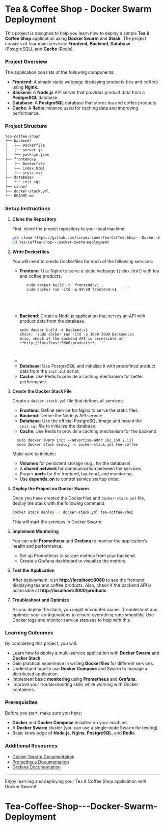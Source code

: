 
# Tea & Coffee Shop - Docker Swarm Deployment

This project is designed to help you learn how to deploy a simple **Tea & Coffee Shop** application using **Docker Swarm** and **Stack**. The project consists of four main services: **Frontend**, **Backend**, **Database** (PostgreSQL), and **Cache** (Redis).

### Project Overview

The application consists of the following components:

- **Frontend**: A simple static webpage displaying products (tea and coffee) using **Nginx**.
- **Backend**: A **Node.js** API server that provides product data from a **PostgreSQL** database.
- **Database**: A **PostgreSQL** database that stores tea and coffee products.
- **Cache**: A **Redis** instance used for caching data and improving performance.

### Project Structure

```bash
tea-coffee-shop/
├── backend/
│   ├── Dockerfile
│   ├── server.js
│   └── package.json
├── frontend/ط
│   ├── Dockerfile
│   ├── index.html
│   └── style.css
├── database/
│   └── init.sql
├── cache/
├── docker-stack.yml
└── README.md
```

### Setup Instructions

1. **Clone the Repository**

   First, clone the project repository to your local machine:

   ```bash
   git clone https://github.com/saramirzaee/Tea-Coffee-Shop---Docker-Swarm-Deployment.git
   cd Tea-Coffee-Shop---Docker-Swarm-Deployment
   ```

2. **Write Dockerfiles**

   You will need to create Dockerfiles for each of the following services:

   - **Frontend**: Use Nginx to serve a static webpage (`index.html`) with tea and coffee products.
      ‍‍‍
     ```
        sudo docker build -t  frontend:v1 .
        sudo docker run -itd -p 80:80 frontend:v1   ```
  
      
        

     
   - **Backend**: Create a Node.js application that serves an API with product data from the database.
        ```
        sudo docker build -t backend:v1 .
        check:  sudo docker run -itd -p 3000:3000 backend:v1
        Also, check if the backend API is accessible at **http://localhost:3000/products**. ```

        

   - 
   - **Database**: Use PostgreSQL and initialize it with predefined product data from the `init.sql` script.
   - **Cache**: Use Redis to provide a caching mechanism for better performance.

3. **Create the Docker Stack File**

   Create a `docker-stack.yml` file that defines all services:

   - **Frontend**: Define service for Nginx to serve the static files.
   - **Backend**: Define the Node.js API service.
   - **Database**: Use the official PostgreSQL image and mount the `init.sql` file to initialize the database.
   - **Cache**: Use Redis to provide a caching mechanism for the backend.
  
    ```  sudo docker node ls
      sudo docker swarm init --advertise-addr 192.168.2.117
      sudo docker stack deploy -c docker-stack.yml tee-coffee
   ```

   

   Make sure to include:

   - **Volumes** for persistent storage (e.g., for the database).
   - A **shared network** for communication between the services.
   - Proper **ports** for the frontend, backend, and monitoring.
   - Use **depends_on** to control service startup order.

5. **Deploy the Project on Docker Swarm**

   Once you have created the Dockerfiles and `docker-stack.yml` file, deploy the stack with the following command:

   ```bash
   docker stack deploy -c docker-stack.yml tea-coffee-shop
   ```

   This will start the services in Docker Swarm.

6. **Implement Monitoring**

   You can add **Prometheus** and **Grafana** to monitor the application’s health and performance:

   - Set up Prometheus to scrape metrics from your backend.
   - Create a Grafana dashboard to visualize the metrics.

7. **Test the Application**

   After deployment, visit **http://localhost:8080** to see the frontend displaying tea and coffee products. Also, check if the backend API is accessible at **http://localhost:3000/products**.

8. **Troubleshoot and Optimize**

   As you deploy the stack, you might encounter issues. Troubleshoot and optimize your configurations to ensure everything runs smoothly. Use Docker logs and monitor service statuses to help with this.

### Learning Outcomes

By completing this project, you will:

- Learn how to deploy a multi-service application with **Docker Swarm** and **Docker Stack**.
- Gain practical experience in writing **Dockerfiles** for different services.
- Understand how to use **Docker Compose** and Swarm to manage a distributed application.
- Implement basic **monitoring** using **Prometheus** and **Grafana**.
- Improve your troubleshooting skills while working with Docker containers.

### Prerequisites

Before you start, make sure you have:

- **Docker** and **Docker Compose** installed on your machine.
- A **Docker Swarm** cluster (you can use a single-node Swarm for testing).
- Basic knowledge of **Node.js**, **Nginx**, **PostgreSQL**, and **Redis**.

### Additional Resources

- [Docker Swarm Documentation](https://docs.docker.com/engine/swarm/)
- [Prometheus Documentation](https://prometheus.io/docs/introduction/overview/)
- [Grafana Documentation](https://grafana.com/docs/grafana/latest/)

---

Enjoy learning and deploying your Tea & Coffee Shop application with Docker Swarm!
# Tea-Coffee-Shop---Docker-Swarm-Deployment
